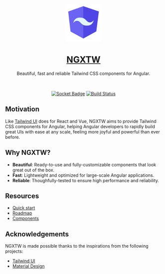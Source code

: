 <div align="center">
  <a href="https://www.ngxtw.com/">
    <img src="projects/docs/assets/images/ngxtw-logo-doc.png" alt="ngxtw" height="120" />
    <h1>NGXTW</h1>
  </a>
</div>

<div align="center">
Beautiful, fast and reliable Tailwind CSS components for Angular.
<br/>
<br/>
<br/>

[![Socket Badge](https://socket.dev/api/badge/npm/package/ngxtw)](https://socket.dev/npm/package/ngxtw/overview)
[![Build Status](https://dev.azure.com/ecologiciel/Lab/_apis/build/status%2Fngxtw-lib?repoName=William-Mba%2Fngxtw&branchName=master)](https://dev.azure.com/ecologiciel/Lab/_build/latest?definitionId=5&repoName=William-Mba%2Fngxtw&branchName=master)

</div>

## Motivation

Like [Tailwind UI](https://tailwindui.com/) does for React and Vue, NGXTW aims to provide Tailwind CSS components for Angular, helping Angular developers to rapidly build great UIs with ease at any scale, feeling more joyful and powerful than ever before.

## Why NGXTW?

- **Beautiful**: Ready-to-use and fully-customizable components that look great out of the box.
- **Fast**: Lightweight and optimized for large-scale Angular applications.
- **Reliable**: Thoughfully-tested to ensure high performance and reliability.

## Resources

- [Quick start](https://ngxtw.com/quick-start)
- [Roadmap](https://www.ngxtw.com/roadmap)
- [Components](https://www.ngxtw.com/)


## Acknowledgements

NGXTW is made possible thanks to the inspirations from the following projects:

  - [Tailwind UI](https://tailwindui.com/)
  - [Material Design](https://m3.material.io/)
